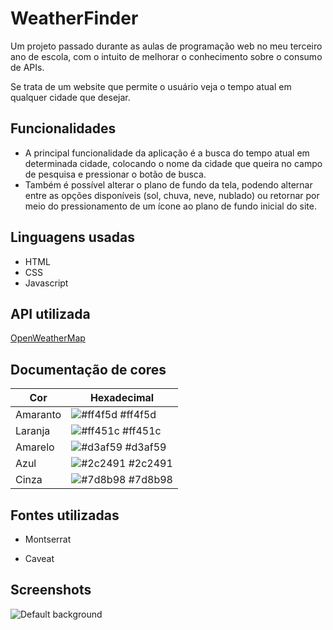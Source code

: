 # WeatherFinder

Um projeto passado durante as aulas de programação web no meu terceiro ano de escola, com o intuito de melhorar o conhecimento sobre o consumo de APIs.

Se trata de um website que permite o usuário veja o tempo atual em qualquer cidade que desejar.

## Funcionalidades

- A principal funcionalidade da aplicação é a busca do tempo atual em determinada cidade, colocando o nome da cidade que queira no campo de pesquisa e pressionar o botão de busca.
- Também é possível alterar o plano de fundo da tela, podendo alternar entre as opções disponíveis (sol, chuva, neve, nublado) ou retornar por meio do pressionamento de um ícone ao plano de fundo inicial do site.

## Linguagens usadas

- HTML
- CSS
- Javascript

## API utilizada

[OpenWeatherMap](https://openweathermap.org)

## Documentação de cores

| Cor      | Hexadecimal                                                      |
| -------- | ---------------------------------------------------------------- |
| Amaranto | ![#ff4f5d](https://via.placeholder.com/10/ff4f5d?text=+) #ff4f5d |
| Laranja  | ![#ff451c](https://via.placeholder.com/10/ff451c?text=+) #ff451c |
| Amarelo  | ![#d3af59](https://via.placeholder.com/10/d3af59?text=+) #d3af59 |
| Azul     | ![#2c2491](https://via.placeholder.com/10/2c2491?text=+) #2c2491 |
| Cinza    | ![#7d8b98](https://via.placeholder.com/10/7d8b98?text=+) #7d8b98 |

## Fontes utilizadas

- Montserrat

- Caveat

## Screenshots

![Default background]([https://via.placeholder.com/468x300?text=App+Screenshot+Here](https://private-user-images.githubusercontent.com/102840449/311384325-b04d0875-bc04-4f75-9df2-5c17667ed391.png?jwt=eyJhbGciOiJIUzI1NiIsInR5cCI6IkpXVCJ9.eyJpc3MiOiJnaXRodWIuY29tIiwiYXVkIjoicmF3LmdpdGh1YnVzZXJjb250ZW50LmNvbSIsImtleSI6ImtleTUiLCJleHAiOjE3MDk5MzgxMTcsIm5iZiI6MTcwOTkzNzgxNywicGF0aCI6Ii8xMDI4NDA0NDkvMzExMzg0MzI1LWIwNGQwODc1LWJjMDQtNGY3NS05ZGYyLTVjMTc2NjdlZDM5MS5wbmc_WC1BbXotQWxnb3JpdGhtPUFXUzQtSE1BQy1TSEEyNTYmWC1BbXotQ3JlZGVudGlhbD1BS0lBVkNPRFlMU0E1M1BRSzRaQSUyRjIwMjQwMzA4JTJGdXMtZWFzdC0xJTJGczMlMkZhd3M0X3JlcXVlc3QmWC1BbXotRGF0ZT0yMDI0MDMwOFQyMjQzMzdaJlgtQW16LUV4cGlyZXM9MzAwJlgtQW16LVNpZ25hdHVyZT02ZDY5M2M1ZGRmODAzOWYxMWM3Y2E2YjcwMjEwNGFkN2JmMGI5MjA1OGQzM2NkNTQ1NjI3ZjhhMzI1ZmMwZWFkJlgtQW16LVNpZ25lZEhlYWRlcnM9aG9zdCZhY3Rvcl9pZD0wJmtleV9pZD0wJnJlcG9faWQ9MCJ9.RQNPhnhZO35-Z6gumhcb9t4lFIXedILFeevLlj9xVwk)https://private-user-images.githubusercontent.com/102840449/311384325-b04d0875-bc04-4f75-9df2-5c17667ed391.png?jwt=eyJhbGciOiJIUzI1NiIsInR5cCI6IkpXVCJ9.eyJpc3MiOiJnaXRodWIuY29tIiwiYXVkIjoicmF3LmdpdGh1YnVzZXJjb250ZW50LmNvbSIsImtleSI6ImtleTUiLCJleHAiOjE3MDk5MzgxMTcsIm5iZiI6MTcwOTkzNzgxNywicGF0aCI6Ii8xMDI4NDA0NDkvMzExMzg0MzI1LWIwNGQwODc1LWJjMDQtNGY3NS05ZGYyLTVjMTc2NjdlZDM5MS5wbmc_WC1BbXotQWxnb3JpdGhtPUFXUzQtSE1BQy1TSEEyNTYmWC1BbXotQ3JlZGVudGlhbD1BS0lBVkNPRFlMU0E1M1BRSzRaQSUyRjIwMjQwMzA4JTJGdXMtZWFzdC0xJTJGczMlMkZhd3M0X3JlcXVlc3QmWC1BbXotRGF0ZT0yMDI0MDMwOFQyMjQzMzdaJlgtQW16LUV4cGlyZXM9MzAwJlgtQW16LVNpZ25hdHVyZT02ZDY5M2M1ZGRmODAzOWYxMWM3Y2E2YjcwMjEwNGFkN2JmMGI5MjA1OGQzM2NkNTQ1NjI3ZjhhMzI1ZmMwZWFkJlgtQW16LVNpZ25lZEhlYWRlcnM9aG9zdCZhY3Rvcl9pZD0wJmtleV9pZD0wJnJlcG9faWQ9MCJ9.RQNPhnhZO35-Z6gumhcb9t4lFIXedILFeevLlj9xVwk)
